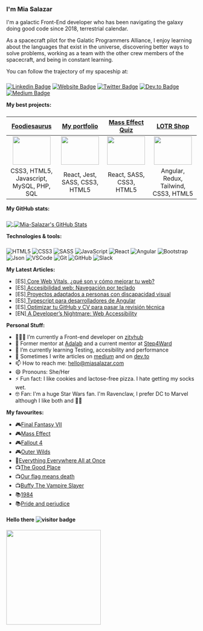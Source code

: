 ### I'm Mia Salazar
I'm a galactic Front-End developer who has been navigating the galaxy doing good code since 2018, terrestrial calendar.

As a spacecraft pilot for the Galatic Programmers Alliance, I enjoy learning about the languages ​​that exist in the universe, discovering better ways to solve problems, working as a team with the other crew members of the spacecraft, and being in constant learning.

You can follow the trajectory of my spaceship at:
###
[![Linkedin Badge](https://img.shields.io/badge/-LinkedIn-0e76a8?style=flat-square&logo=Linkedin&logoColor=white)](https://www.linkedin.com/in/miasalazar/)
[![Website Badge](https://img.shields.io/badge/Website-3b5998?style=flat-square&logo=google-chrome&logoColor=white)](https://miasalazar.com)
[![Twitter Badge](https://img.shields.io/badge/-Twitter-00acee?style=flat-square&logo=Twitter&logoColor=white)](https://twitter.com/chochomona)
[![Dev.to Badge](https://img.shields.io/badge/devto-%2312100E.svg?&style=for-square&logo=medium&logoColor=white)](https://dev.to/miasalazar)
[![Medium Badge](https://img.shields.io/badge/medium-%2312100E.svg?&style=for-square&logo=medium&logoColor=white)](https://marasalazar.medium.com/)

**My best projects:**
###
  
| <a href="https://foodiesaurus.com" target="_blank">**Foodiesaurus**</a>| <a href="https://github.com/Mia-Salazar/portfolio-react" target="_blank">**My portfolio**</a> | <a href="https://mia-salazar.github.io/quiz" target="_blank">**Mass Effect Quiz**</a> | <a href="https://github.com/Mia-Salazar/shop-redux" target="_blank">**LOTR Shop**</a> |
| :---: | :---: | :---: | :---: |
<img align='center' src="https://thumbs2.imgbox.com/55/77/mnME2TZk_t.png" width="100px"  height='75px'/> | <img align='center' src='https://pbs.twimg.com/media/E9-ER5kXIAQUPZo?format=png&name=small' width="100px"  height='75px'> | <img align='center' width="100px" src='https://miasalazar.netlify.app/static/media/me.8c0254de.png' height='75px'>  | <img align='center' src='https://miasalazar.netlify.app/static/media/lotr.9db4d0e6.jpg' width="100px" height='75px'>
| <span>CSS3, HTML5, Javascript, MySQL, PHP, SQL </span> | <span>React, Jest, SASS, CSS3, HTML5 </span> | <span>React, SASS, CSS3, HTML5</span> | <span>Angular, Redux, Tailwind, CSS3, HTML5</span> 


**My GitHub stats:**
###
<a href="https://github.com/Mia-Salazar/Mia-Salazar">
  <img align="center" src="https://github-readme-stats.vercel.app/api/top-langs/?username=Mia-Salazar&hide=java,html,tex&title_color=ffffff&text_color=c9cacc&icon_color=2bbc8a&bg_color=1d1f21&langs_count=3" />
</a>
<a href="https://github.com/Mia-Salazar/Mia-Salazar">
  <img align="center" src="https://github-readme-stats.vercel.app/api?username=Mia-Salazar&show_icons=true&line_height=27&count_private=true&title_color=ffffff&text_color=c9cacc&icon_color=2bbc8a&bg_color=1d1f21" alt="Mia-Salazar's GitHub Stats" />
</a>

**Technologies & tools:**
###
![HTML5](https://img.shields.io/badge/-HTML5-E34F26?style=plastic&logo=html5&logoColor=white)
![CSS3](https://img.shields.io/badge/-CSS3-1572B6?style=plastic&logo=css3&logoColor=white)
![SASS](https://img.shields.io/badge/-SASS-CC6699?style=plastic&logo=sass&logoColor=white)
![JavaScript](https://img.shields.io/badge/-JavaScript-F7DF1E?style=plastic&logo=JavaScript&logoColor=black)
![React](https://img.shields.io/badge/-React-61DAFB?style=plastic&logo=react&logoColor=white)
![Angular](https://img.shields.io/badge/-Angular-E34F26?style=plastic&logo=angular&logoColor=white)
![Bootstrap](https://img.shields.io/badge/Bootstrap-563D7C?style=plastic&logo=bootstrap&logoColor=white)
![Json](https://img.shields.io/badge/json-5E5C5C?style=plastic&logo=json&logoColor=white)
![VSCode](https://img.shields.io/badge/Visual_Studio_Code-0078D4?style=plastic&logo=visual%20studio%20code&logoColor=white)
![Git](https://img.shields.io/badge/-Git-F05032?style=plastic&logo=git&logoColor=white)
![GitHub](https://img.shields.io/badge/GitHub-100000?style=plastic&logo=github&logoColor=white)
![Slack](https://img.shields.io/badge/Slack-4A154B?style=plastic&logo=slack&logoColor=white)

**My Latest Articles:**
- [ES][ Core Web Vitals, ¿qué son y cómo mejorar tu web?](https://dev.to/miasalazar/core-web-vitals-que-son-y-como-mejorar-tu-web-2i5i)
- [ES][ Accesibilidad web: Navegación por teclado](https://dev.to/miasalazar/accesibilidad-web-navegacion-por-teclado-42gh)
- [ES][ Proyectos adaptados a personas con discapacidad visual](https://dev.to/miasalazar/proyectos-adaptados-a-personas-con-discapacidad-visual-50f7)
- [ES][ Typescript para desarrolladores de Angular](https://dev.to/miasalazar/typescript-para-desarrolladores-de-angular-111o)
- [ES][ Optimizar tu GitHub y CV para pasar la revisión técnica](https://dev.to/miasalazar/optimizar-tu-github-y-cv-para-pasar-la-revision-tecnica-35ok)
- [EN][ A Developer’s Nightmare: Web Accessibility](https://marasalazar.medium.com/developers-nightmare-web-accessibility-52b9a6890403)

**Personal Stuff:**
- 👨🏻‍💻 I’m currently a Front-end developer on [zityhub](https://zityhub.com/)
- 👯 Former mentor at [Adalab](https://adalab.es/) and a current mentor at [Step4Ward](https://step4ward.notion.site/)
- 🚀 I’m currently learning Testing, accesibility and performance
- 📝 Sometimes I write articles on [medium](https://marasalazar.medium.com/) and on [dev.to](https://dev.to/miasalazar)
- 📫 How to reach me: hello@miasalazar.com
- 😄 Pronouns: She/Her
- ⚡ Fun fact: I like cookies and lactose-free pizza. I hate getting my socks wet.
- 🤓 Fan: I'm a huge Star Wars fan. I'm Ravenclaw, I prefer DC to Marvel although I like both and 🖖🏻

**My favourites:**
- 🎮[Final Fantasy VII](https://store.steampowered.com/app/39140/FINAL_FANTASY_VII/)
- 🎮[Mass Effect](https://store.steampowered.com/app/1328670/Mass_Effect_Legendary_Edition/)
- 🎮[Fallout 4](https://store.steampowered.com/agecheck/app/377160/?l=spanish)
- 🎮[Outer Wilds](https://store.steampowered.com/app/753640/Outer_Wilds/)
- 🎥[Everything Everywhere All at Once](https://www.imdb.com/title/tt6710474)
- 📺[The Good Place](https://www.imdb.com/title/tt4955642/)
- 📺[Our flag means death](https://www.imdb.com/title/tt11000902/)
- 📺[Buffy The Vampire Slayer](https://www.imdb.com/title/tt0118276/)
- 📚[1984](https://www.goodreads.com/book/show/40961427-1984)
- 📚[Pride and perjudice](https://www.goodreads.com/book/show/1885.Pride_and_Prejudice)

#### Hello there ![visitor badge](https://visitor-badge.glitch.me/badge?page_id=Mia-Salazar.visitor-badge&left_color=black&right_color=green) 
<img src="https://media.giphy.com/media/3ornk57KwDXf81rjWM/giphy.gif" width="250px">
